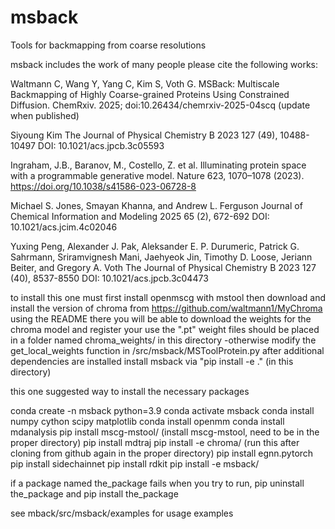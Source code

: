 # msback
Tools for backmapping from coarse resolutions

msback includes the work of many people please cite the following works:

Waltmann C, Wang Y, Yang C, Kim S, Voth G. MSBack: Multiscale Backmapping of Highly Coarse-grained Proteins Using Constrained Diffusion. ChemRxiv. 2025; doi:10.26434/chemrxiv-2025-04scq (update when published)

Siyoung Kim
The Journal of Physical Chemistry B 2023 127 (49), 10488-10497
DOI: 10.1021/acs.jpcb.3c05593 

Ingraham, J.B., Baranov, M., Costello, Z. et al. Illuminating protein space with a programmable generative model. Nature 623, 1070–1078 (2023). https://doi.org/10.1038/s41586-023-06728-8

Michael S. Jones, Smayan Khanna, and Andrew L. Ferguson
Journal of Chemical Information and Modeling 2025 65 (2), 672-692
DOI: 10.1021/acs.jcim.4c02046

Yuxing Peng, Alexander J. Pak, Aleksander E. P. Durumeric, Patrick G. Sahrmann, Sriramvignesh Mani, Jaehyeok Jin, Timothy D. Loose, Jeriann Beiter, and Gregory A. Voth
The Journal of Physical Chemistry B 2023 127 (40), 8537-8550
DOI: 10.1021/acs.jpcb.3c04473 


to install this one must first install openmscg with mstool
then download and install the version of chroma from https://github.com/waltmann1/MyChroma
using the README there you will be able to download the weights for the chroma model and register your use
the ".pt" weight files should be placed in a folder named chroma_weights/ in this directory
	-otherwise modify the get_local_weights function in /src/msback/MSToolProtein.py
after additional dependencies are installed
install msback via "pip install -e ." (in this directory)

this one suggested way to install the necessary packages

conda create -n msback python=3.9
conda activate msback
conda install numpy cython scipy matplotlib 
conda install openmm
conda install mdanalysis
pip install mscg-mstool/ (install mscg-mstool, need to be in the proper directory)
pip install mdtraj
pip install -e chroma/ (run this after cloning from github again in the proper directory)
pip install egnn.pytorch
pip install sidechainnet
pip install rdkit
pip install -e msback/

if a package named the_package fails when you try to run, pip uninstall the_package and pip install the_package

see mback/src/msback/examples for usage examples


